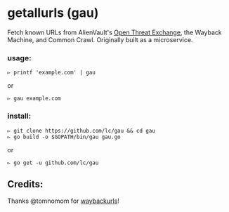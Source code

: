 # getallurls (gau)
Fetch known URLs from AlienVault's [Open Threat Exchange](https://otx.alienvault.com), the Wayback Machine, and Common Crawl. Originally built as a microservice.

### usage:
```
▻ printf 'example.com' | gau
```

or

```
▻ gau example.com
```

### install:

```
▻ git clone https://github.com/lc/gau && cd gau
▻ go build -o $GOPATH/bin/gau gau.go
```

or

```
▻ go get -u github.com/lc/gau
```

## Credits:
Thanks @tomnomom for [waybackurls](https://github.com/tomnomnom/waybackurls)!
